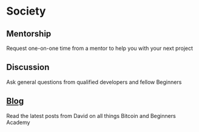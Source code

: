 # Society


## Mentorship
Request one-on-one time from a mentor
to help you with your next project  

## Discussion
Ask general questions from qualified
developers and fellow Beginners

## <a href="blog">Blog</a>
Read the latest posts from David on all
things Bitcoin and Beginners Academy
